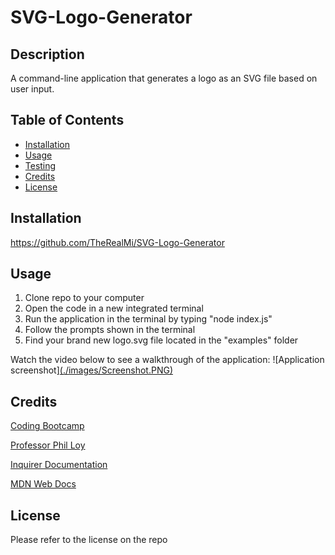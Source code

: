 # SVG-Logo-Generator

## Description
A command-line application that generates a logo as an SVG file based on user input.



## Table of Contents 

- [Installation](#installation)
- [Usage](#usage)
- [Testing](#testing)
- [Credits](#credits)
- [License](#license)

## Installation

https://github.com/TheRealMi/SVG-Logo-Generator

## Usage
1. Clone repo to your computer
2. Open the code in a new integrated terminal
3. Run the application in the terminal by typing "node index.js"
4. Follow the prompts shown in the terminal
5. Find your brand new logo.svg file located in the "examples" folder

Watch the video below to see a walkthrough of the application:
![Application screenshot]<a href="">(./images/Screenshot.PNG)</a>


## Credits

[Coding Bootcamp](https://courses.bootcampspot.com)

[Professor Phil Loy](https://github.com/philliploy)

[Inquirer Documentation](https://www.npmjs.com/package/inquirer)

[MDN Web Docs](https://developer.mozilla.org/en-US/docs/Web/JavaScript)


## License

Please refer to the license on the repo
